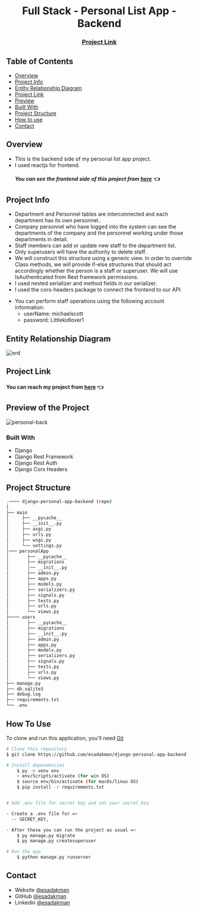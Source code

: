 <h1 align="center">Full Stack - Personal List App - Backend</h1>

<div align="center">
  <h3>
    <a href="http://esadd26.pythonanywhere.com/">
      Project Link
    </a>
  </h3>
</div>

<!-- TABLE OF CONTENTS -->

## Table of Contents

- [Overview](#overview)
- [Project Info](#projectinfo)
- [Entity Relationship Diagram](#entity-relationship-diagram)
- [Project Link](#project-link)
- [Preview](#preview-of-the-project)
- [Built With](#built-with)
- [Project Structure](#project-structure)
- [How to use](#how-to-use)
- [Contact](#contact)

## Overview  

- This is the backend side of my personal list app project.
- I used reactjs for frontend.
  ##### You can see the frontend side of this project from [here](https://github.com/esadakman/reactjs-personal-app-frontend) 👈

## Project Info

<ul>
    <li>Department and Personnel tables are interconnected and each department has its own personnel..</li>
    <li>Company personnel who have logged into the system can see the departments of the company and the personnel working under those departments in detail.</li>
    <li>Staff members can add or update new staff to the department list.</li>
    <li>Only superusers will have the authority to delete staff.</li>
    <li>We will construct this structure using a generic view. In order to override Class methods, we will provide if-else structures that should act accordingly whether the person is a staff or superuser. We will use IsAuthenticated from Rest framework permissions.</li>
    <li>I used nested serializer and method fields in our serializer.</li>
    <li>I used the cors-headers package to connect the frontend to our API.</li>
</ul>

- You can perform staff operations using the following account information:
  - userName: michaelscott
  - password: Littlekidlover1
<!-- ERD -->

## Entity Relationship Diagram

![erd](https://user-images.githubusercontent.com/98649983/196051154-04aba539-afb2-44d9-b81b-97858f3ad483.jpg)


 <!-- OVERVIEW -->

## Project Link

#### You can reach my project from [here](http://esadd26.pythonanywhere.com/) 👈
## Preview of the Project
![personal-back](https://user-images.githubusercontent.com/98649983/196050067-271c11be-31e3-4a9b-aad7-6679c2c1a45a.gif)

### Built With

<!-- This section should list any major frameworks that you built your project using. Here are a few examples.-->

- Django
- Django Rest Framework
- Django Rest Auth
- Django Cors Headers

## Project Structure

```bash
.──── django-personal-app-backend (repo)
│
├── main
│     ├── __pycache__
│     ├── __init__.py
│     ├── asgi.py
│     ├── urls.py
│     ├── wsgi.py
│     └── settings.py
│─── personalApp
│       ├── __pycache__
│       ├── migrations
│       │── __init__.py
│       ├── admin.py
│       ├── apps.py
│       ├── models.py
│       ├── serializers.py
│       ├── signals.py
│       ├── tests.py
│       ├── urls.py
│       └── views.py
├──── users
│       ├── __pycache__
│       ├── migrations
│       ├── __init__.py
│       ├── admin.py
│       ├── apps.py
│       ├── models.py
│       ├── serializers.py
│       ├── signals.py
│       ├── tests.py
│       ├── urls.py
│       └── views.py
├── manage.py
├── db.sqlite3
├── debug.log
├── requirements.txt
└── .env

```

## How To Use

To clone and run this application, you'll need [Git](https://git-scm.com)

```bash
# Clone this repository
$ git clone https://github.com/esadakman/django-personal-app-backend

# Install dependencies
    $ py -m venv env
    > env/Scripts/activate (for win OS)
    $ source env/bin/activate (for macOs/linux OS)
    $ pip install -r requirements.txt


# Add .env file for secret key and set your secret_key

- Create a .env file for =>
  -- SECRET_KEY,

- After these you can run the project as usual =>
    $ py manage.py migrate
    $ py manage.py createsuperuser

# Run the app
    $ python manage.py runserver
```

## Contact

- Website [@esadakman](https://esadakman.github.io/)
- GitHub [@esadakman](https://github.com/esadakman)
- Linkedin [@esadakman](https://www.linkedin.com/in/esadakman/)
